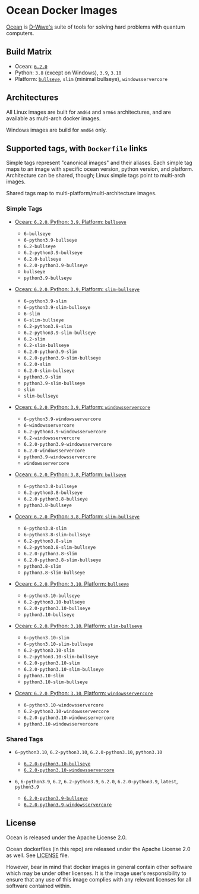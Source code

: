 # Ocean Docker Images

[Ocean](https://docs.ocean.dwavesys.com/en/stable) is
[D-Wave's](<https://www.dwavesys.com>) suite of tools for solving hard problems
with quantum computers.


## Build Matrix

- Ocean: [`6.2.0`](https://github.com/dwavesystems/dwave-ocean-sdk/releases/6.2.0)
- Python: `3.8` (except on Windows), `3.9`, `3.10`
- Platform: [`bullseye`](https://wiki.debian.org/DebianBullseye), `slim` (minimal bullseye), `windowsservercore`


## Architectures

All Linux images are built for `amd64` and `arm64` architectures, and are available
as multi-arch docker images.

Windows images are build for `amd64` only.


## Supported tags, with `Dockerfile` links

Simple tags represent "canonical images" and their aliases. Each simple tag maps
to an image with specific ocean version, python version, and platform.
Architecture can be shared, though; Linux simple tags point to multi-arch images.

Shared tags map to multi-platform/multi-architecture images.

### Simple Tags

- [Ocean: `6.2.0`, Python: `3.9`, Platform: `bullseye`](https://github.com/dwavesystems/ocean-docker/blob/master/dockerfiles/6/python3.9/bullseye/Dockerfile)
  - `6-bullseye`
  - `6-python3.9-bullseye`
  - `6.2-bullseye`
  - `6.2-python3.9-bullseye`
  - `6.2.0-bullseye`
  - `6.2.0-python3.9-bullseye`
  - `bullseye`
  - `python3.9-bullseye`

- [Ocean: `6.2.0`, Python: `3.9`, Platform: `slim-bullseye`](https://github.com/dwavesystems/ocean-docker/blob/master/dockerfiles/6/python3.9/slim-bullseye/Dockerfile)
  - `6-python3.9-slim`
  - `6-python3.9-slim-bullseye`
  - `6-slim`
  - `6-slim-bullseye`
  - `6.2-python3.9-slim`
  - `6.2-python3.9-slim-bullseye`
  - `6.2-slim`
  - `6.2-slim-bullseye`
  - `6.2.0-python3.9-slim`
  - `6.2.0-python3.9-slim-bullseye`
  - `6.2.0-slim`
  - `6.2.0-slim-bullseye`
  - `python3.9-slim`
  - `python3.9-slim-bullseye`
  - `slim`
  - `slim-bullseye`

- [Ocean: `6.2.0`, Python: `3.9`, Platform: `windowsservercore`](https://github.com/dwavesystems/ocean-docker/blob/master/dockerfiles/6/python3.9/windowsservercore/Dockerfile)
  - `6-python3.9-windowsservercore`
  - `6-windowsservercore`
  - `6.2-python3.9-windowsservercore`
  - `6.2-windowsservercore`
  - `6.2.0-python3.9-windowsservercore`
  - `6.2.0-windowsservercore`
  - `python3.9-windowsservercore`
  - `windowsservercore`

- [Ocean: `6.2.0`, Python: `3.8`, Platform: `bullseye`](https://github.com/dwavesystems/ocean-docker/blob/master/dockerfiles/6/python3.8/bullseye/Dockerfile)
  - `6-python3.8-bullseye`
  - `6.2-python3.8-bullseye`
  - `6.2.0-python3.8-bullseye`
  - `python3.8-bullseye`

- [Ocean: `6.2.0`, Python: `3.8`, Platform: `slim-bullseye`](https://github.com/dwavesystems/ocean-docker/blob/master/dockerfiles/6/python3.8/slim-bullseye/Dockerfile)
  - `6-python3.8-slim`
  - `6-python3.8-slim-bullseye`
  - `6.2-python3.8-slim`
  - `6.2-python3.8-slim-bullseye`
  - `6.2.0-python3.8-slim`
  - `6.2.0-python3.8-slim-bullseye`
  - `python3.8-slim`
  - `python3.8-slim-bullseye`

- [Ocean: `6.2.0`, Python: `3.10`, Platform: `bullseye`](https://github.com/dwavesystems/ocean-docker/blob/master/dockerfiles/6/python3.10/bullseye/Dockerfile)
  - `6-python3.10-bullseye`
  - `6.2-python3.10-bullseye`
  - `6.2.0-python3.10-bullseye`
  - `python3.10-bullseye`

- [Ocean: `6.2.0`, Python: `3.10`, Platform: `slim-bullseye`](https://github.com/dwavesystems/ocean-docker/blob/master/dockerfiles/6/python3.10/slim-bullseye/Dockerfile)
  - `6-python3.10-slim`
  - `6-python3.10-slim-bullseye`
  - `6.2-python3.10-slim`
  - `6.2-python3.10-slim-bullseye`
  - `6.2.0-python3.10-slim`
  - `6.2.0-python3.10-slim-bullseye`
  - `python3.10-slim`
  - `python3.10-slim-bullseye`

- [Ocean: `6.2.0`, Python: `3.10`, Platform: `windowsservercore`](https://github.com/dwavesystems/ocean-docker/blob/master/dockerfiles/6/python3.10/windowsservercore/Dockerfile)
  - `6-python3.10-windowsservercore`
  - `6.2-python3.10-windowsservercore`
  - `6.2.0-python3.10-windowsservercore`
  - `python3.10-windowsservercore`


### Shared Tags

- `6-python3.10`, `6.2-python3.10`, `6.2.0-python3.10`, `python3.10`
  - [`6.2.0-python3.10-bullseye`](https://github.com/dwavesystems/ocean-docker/blob/master/dockerfiles/6/python3.10/bullseye/Dockerfile)
  - [`6.2.0-python3.10-windowsservercore`](https://github.com/dwavesystems/ocean-docker/blob/master/dockerfiles/6/python3.10/windowsservercore/Dockerfile)

- `6`, `6-python3.9`, `6.2`, `6.2-python3.9`, `6.2.0`, `6.2.0-python3.9`, `latest`, `python3.9`
  - [`6.2.0-python3.9-bullseye`](https://github.com/dwavesystems/ocean-docker/blob/master/dockerfiles/6/python3.9/bullseye/Dockerfile)
  - [`6.2.0-python3.9-windowsservercore`](https://github.com/dwavesystems/ocean-docker/blob/master/dockerfiles/6/python3.9/windowsservercore/Dockerfile)



## License

Ocean is released under the Apache License 2.0.

Ocean dockerfiles (in this repo) are released under the Apache License 2.0 as well.
See [LICENSE](./LICENSE) file.

However, bear in mind that docker images in general contain other software which
may be under other licenses. It is the image user's responsibility to ensure
that any use of this image complies with any relevant licenses for all software
contained within.
